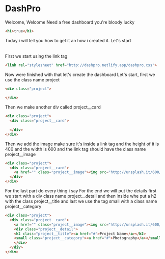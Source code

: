# DashPro
Welcome, Welcome
Need a free dashboard you're bloody lucky
```html
<h1>true</h1>
```

Today i will tell you how to get it an how i created it.
Let's start
<br>
<br>
<br>
First we start using the link tag
```html
<link rel="stylesheet" href="http://dashpro.netlify.app/dashpro.css">
```
Now were finished with that let's create the dashboard
Let's start, first we use the class name project
```html
<div class="project">
  
</div>  
```
Then we make another div called project__card
```html
<div class="project">
  <div class="project__card">
    
  </div> 
</div>  
```
Then we add the image make sure it's inside a link tag and the height of it is 400 and the width is 600 and the link tag should have the class name project__image
```html
<div class="project">
  <div class="project__card">
    <a href="" class="project__image"><img src="http://unsplash.it/600/400?image=7" width=600 height=400 alt=""></a>
  </div> 
</div> 
```
For the last part do every thing i say 
For the end we will put the details first we start with a div class name project__detail and then inside whe put a h2 with the class project__title and last we use the tag small with a class name project__category
```html
<div class="project">
  <div class="project__card">
    <a href="" class="project__image"><img src="http://unsplash.it/600/400?image=7" width=600 height=400 alt=""></a>
    <div class="project__detail">
    <h2 class="project__title"><a href="#">Project Name</a></h2>
    <small class="project__category"><a href="#">Photography</a></small>
    </div>
  </div> 
</div> 
```
